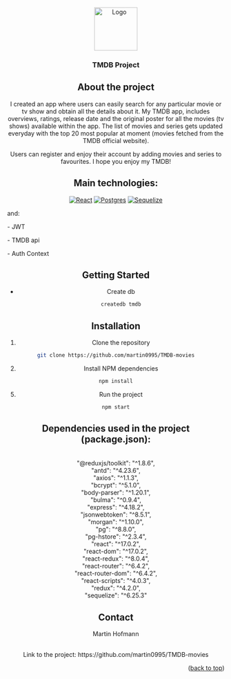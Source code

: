 <!-- Improved compatibility of back to top link: See: https://github.com/othneildrew/Best-README-Template/pull/73 -->
<a name="readme-top"></a>
<!--
*** Thanks for checking out the Best-README-Template. If you have a suggestion
*** that would make this better, please fork the repo and create a pull request
*** or simply open an issue with the tag "enhancement".
*** Don't forget to give the project a star!
*** Thanks again! Now go create something AMAZING! :D
-->







<!-- PROJECT LOGO -->
<br />
<div align="center">
  <a href="https://github.com/martin0995/TMDB-movies">
    <img src="https://pbs.twimg.com/profile_images/1243623122089041920/gVZIvphd_400x400.jpg" alt="Logo" width="100" height="100">
  </a>

  <h3 align="center">TMDB Project</h3>

<!-- ABOUT THE PROJECT -->
## About the project

I created an app where users can easily search for any particular movie or tv show and obtain all the details about it. My TMDB app, includes overviews, ratings, release date and the original poster for all the movies (tv shows) available within the app. The list of movies and series gets updated everyday with the top 20 most popular at moment (movies fetched from the TMDB official website).
  
Users can register and enjoy their account by adding movies and series to favourites. I hope you enjoy my TMDB!

## Main technologies:


 [![React][React.js]][React-url]
 [![Postgres][Postgres.com]][Postgres-url]
 [![Sequelize][Sequelize.com]][Sequelize-url]

  <p align="left"> and: </p>
  <div>
   <p align="left"> - JWT </p>

   <p align="left"> - TMDB api </p>
  
   <p align="left"> - Auth Context </p>
    
  </div>
  
  

<!-- GETTING STARTED -->
## Getting Started

* Create db
  ```sh
  createdb tmdb
  ```

## Installation

   1. Clone the repository
   ```sh
   git clone https://github.com/martin0995/TMDB-movies
   ```
   2. Install NPM dependencies
   ```sh
   npm install
   ```
  5. Run the project
   ```sh
  npm start
   ```
   
   
   ## Dependencies used in the project (package.json):
  
 
  <br />
   "@reduxjs/toolkit": "^1.8.6", <br />
    "antd": "^4.23.6", <br />
    "axios": "^1.1.3", <br />
    "bcrypt": "^5.1.0", <br />
    "body-parser": "^1.20.1", <br />
    "bulma": "^0.9.4", <br />
    "express": "^4.18.2", <br />
    "jsonwebtoken": "^8.5.1", <br />
    "morgan": "^1.10.0", <br />
    "pg": "^8.8.0", <br />
    "pg-hstore": "^2.3.4", <br />
    "react": "^17.0.2", <br />
    "react-dom": "^17.0.2", <br />
    "react-redux": "^8.0.4", <br />
    "react-router": "^6.4.2", <br />
    "react-router-dom": "^6.4.2", <br />
    "react-scripts": "^4.0.3", <br />
    "redux": "^4.2.0", <br />
    "sequelize": "^6.25.3" <br />



<!-- CONTACT -->
## Contact


  Martin Hofmann
  
  
  <br>
Link to the project: https://github.com/martin0995/TMDB-movies

<p align="right">(<a href="#readme-top">back to top</a>)</p>






<!-- MARKDOWN LINKS & IMAGES -->
<!-- https://www.markdownguide.org/basic-syntax/#reference-style-links -->
[contributors-shield]: https://img.shields.io/github/contributors/othneildrew/Best-README-Template.svg?style=for-the-badge
[contributors-url]: https://github.com/othneildrew/Best-README-Template/graphs/contributors
[forks-shield]: https://img.shields.io/github/forks/othneildrew/Best-README-Template.svg?style=for-the-badge
[forks-url]: https://github.com/othneildrew/Best-README-Template/network/members
[stars-shield]: https://img.shields.io/github/stars/othneildrew/Best-README-Template.svg?style=for-the-badge
[stars-url]: https://github.com/othneildrew/Best-README-Template/stargazers
[issues-shield]: https://img.shields.io/github/issues/othneildrew/Best-README-Template.svg?style=for-the-badge
[issues-url]: https://github.com/othneildrew/Best-README-Template/issues
[license-shield]: https://img.shields.io/github/license/othneildrew/Best-README-Template.svg?style=for-the-badge
[license-url]: https://github.com/othneildrew/Best-README-Template/blob/master/LICENSE.txt
[linkedin-shield]: https://img.shields.io/badge/-LinkedIn-black.svg?style=for-the-badge&logo=linkedin&colorB=555
[linkedin-url]: https://linkedin.com/in/othneildrew
[product-screenshot]: images/screenshot.png
[React.js]: https://img.shields.io/badge/React-20232A?style=for-the-badge&logo=react&logoColor=61DAFB
[React-url]: https://reactjs.org/
[Postgres.com]:https://img.shields.io/badge/postgres-%23316192.svg?style=for-the-badge&logo=postgresql&logoColor=white
[Postgres-url]:https://www.postgresql.org/
[Sequelize.com]:https://img.shields.io/badge/Sequelize-52B0E7?style=for-the-badge&logo=Sequelize&logoColor=white
[Sequelize-url]:https://sequelize.org/
  
  

